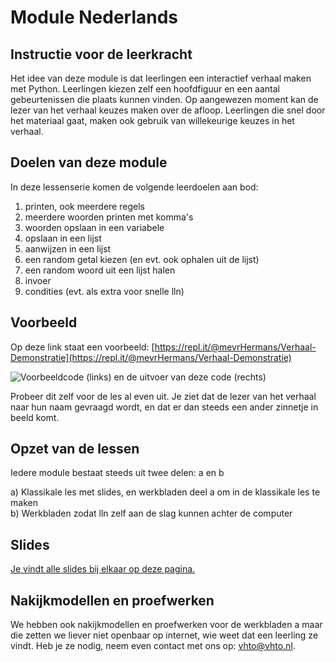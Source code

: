 # Module Nederlands

## Instructie voor de leerkracht

Het idee van deze module is dat leerlingen een interactief verhaal maken met Python. Leerlingen kiezen zelf een hoofdfiguur en een aantal gebeurtenissen die plaats kunnen vinden. Op aangewezen moment kan de lezer van het verhaal keuzes maken over de afloop. Leerlingen die snel door het materiaal gaat, maken ook gebruik van willekeurige keuzes in het verhaal.

## Doelen van deze module

In deze lessenserie komen de volgende leerdoelen aan bod:

1. printen, ook meerdere regels 
2. meerdere woorden printen met komma's
3. woorden opslaan in een variabele
4. opslaan in een lijst
5. aanwijzen in een lijst
6. een random getal kiezen \(en evt. ook ophalen uit de lijst\)
7. een random woord uit een lijst halen
8. invoer 
9. condities \(evt. als extra voor snelle lln\) 

## Voorbeeld

Op deze link staat een voorbeeld: [https://repl.it/@mevrHermans/Verhaal-Demonstratie](https://repl.it/@mevrHermans/Verhaal-Demonstratie)

![Voorbeeldcode \(links\) en de uitvoer van deze code \(rechts\)](../.gitbook/assets/screen-shot-2019-12-01-at-2.23.57-pm.png)

Probeer dit zelf voor de les al even uit. Je ziet dat de lezer van het verhaal naar hun naam gevraagd wordt, en dat er dan steeds een ander zinnetje in beeld komt.

## Opzet van de lessen

Iedere module bestaat steeds uit twee delen: a en b

a\) Klassikale les met slides, en werkbladen deel a om in de klassikale les te maken   
b\) Werkbladen zodat lln zelf aan de slag kunnen achter de computer

## Slides

[Je vindt alle slides bij elkaar op deze pagina.](https://slides.com/vhto/decks/module-nederlands)

## Nakijkmodellen en proefwerken

We hebben ook nakijkmodellen en proefwerken voor de werkbladen a maar die zetten we liever niet openbaar op internet, wie weet dat een leerling ze vindt. Heb je ze nodig, neem even contact met ons op: vhto@vhto.nl.




